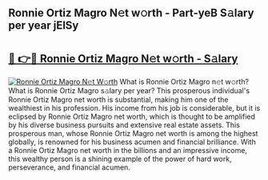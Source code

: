 ## Ronnie Ortiz Magro N𝚎t w𝚘rth - Part-yeB S𝚊lary per year jElSy

# <h2><a href="http://gc4g0i3.nevu.top/?p=Ronnie+Ortiz+Magro">🔗 👉🔴 Ronnie Ortiz Magro N𝚎t w𝚘rth - S𝚊lary</a></h2>

[![Ronnie Ortiz Magro N𝚎t W𝚘rth](https://i.imgur.com/Oavwk0R.jpeg)](http://gc4g0i3.nevu.top/?p=Ronnie+Ortiz+Magro)
What is Ronnie Ortiz Magro n𝚎t w𝚘rth? What is Ronnie Ortiz Magro s𝚊lary per year?
This prosperous individual's Ronnie Ortiz Magro net worth is substantial, making him one of the wealthiest in his profession. His income from his job is considerable, but it is eclipsed by Ronnie Ortiz Magro net worth, which is thought to be amplified by his diverse business pursuits and extensive real estate assets. This prosperous man, whose Ronnie Ortiz Magro net worth is among the highest globally, is renowned for his business acumen and financial brilliance. With a Ronnie Ortiz Magro net worth in the billions and an impressive income, this wealthy person is a shining example of the power of hard work, perseverance, and financial acumen.
